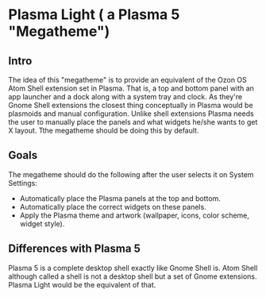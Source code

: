 # Plasma Light ( a Plasma 5 "Megatheme")

## Intro

The idea of this "megatheme" is to provide an equivalent of the Ozon OS Atom Shell extension set in Plasma. That is, a top and bottom panel with an app launcher and a dock along with a system tray and clock. As they're Gnome Shell extensions the closest thing conceptually in Plasma would be plasmoids and manual configuration. Unlike shell extensions Plasma needs the user to manually place the panels and what widgets he/she wants to get X layout. Tthe megatheme should be doing this by default.

## Goals

The megatheme should do the following after the user selects it on System Settings:

* Automatically place the Plasma panels at the top and bottom.
* Automatically place the correct widgets on these panels.
* Apply the Plasma theme and artwork (wallpaper, icons, color scheme, widget style).

## Differences with Plasma 5

Plasma 5 is a complete desktop shell exactly like Gnome Shell is. Atom Shell although called a shell is not a desktop shell but a set of Gnome extensions. Plasma Light would be the equivalent of that.
